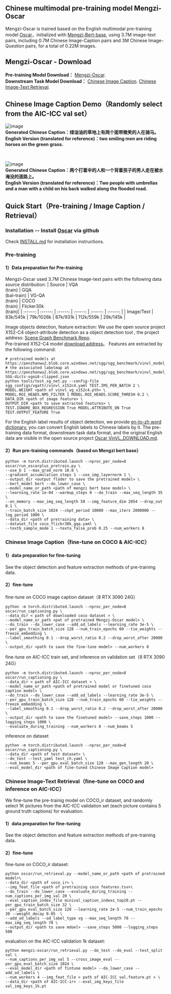 ## Chinese multimodal pre-training model Mengzi-Oscar 
Mengzi-Oscar is trained based on the English multimodal pre-training model [Oscar](https://github.com/microsoft/Oscar)，initialized with [Mengzi-Bert-base](https://huggingface.co/Langboat/mengzi-bert-base), 
using 3.7M image-text pairs, including 0.7M Chinese Image-Caption pairs and 3M Chinese Image-Question pairs, for a total of 0.22M images.
##  Mengzi-Oscar - Download
**Pre-training Model Download：**  [Mengzi-Oscar](https://huggingface.co/Langboat/mengzi-oscar-base).  
**Downstream Task Model Download：**  [Chinese Image Caption](https://huggingface.co/Langboat/mengzi-oscar-base-caption).  [Chinese Image-Text Retrieval](https://huggingface.co/Langboat/mengzi-oscar-base-retrieval).
## Chinese Image Caption Demo（Randomly select from the AIC-ICC val set）
![image](https://github.com/ckmstydy/Mengzi/blob/main/Demo_images/1.png)  
**Generated Chinese Caption：绿油油的草地上有两个面带微笑的人在骑马。**   
**English Version (translated for reference)：two smiling men are riding horses on the green grass.**     

<br>

![image](https://github.com/ckmstydy/Mengzi/blob/main/Demo_images/2.png)  
**Generated Chinese Caption：两个打着伞的人和一个背着孩子的男人走在被水淹没的道路上。**  
**English Version (translated for reference)：Two people with umbrellas and a man with a child on his back walked along the flooded road.**     

## Quick Start（Pre-training / Image Caption / Retrieval）
### Installation -- Install [Oscar](https://github.com/microsoft/Oscar) via github
Check [INSTALL.md](https://github.com/microsoft/Oscar/blob/master/INSTALL.md) for installation instructions.

### Pre-training
#### 1）Data preparation for Pre-training
Mengzi-Oscar used 3.7M Chinese Image-text pairs with the following data source distribution:
| Source | VQA<br>(train) | GQA<br>(bal-train) | VG-QA<br>(train)	| COCO<br>(train) | Flicker30k<br>(train)|
| :-----: | :-----: | :-----: | :-----: | :-----: | :-----: |
| Image/Text | 83k/545k | 79k/1026k | 87k/931k | 112k/559k | 29k/145k |

Image objects detection, feature extraction:
We use the open source project X152-C4 object-attribute detection as a object detection tool , the project address: [Scene Graph Benchmark Repo](https://github.com/microsoft/scene_graph_benchmark).  
Pre-trained X152-C4 model [download address](https://penzhanwu2.blob.core.windows.net/sgg/sgg_benchmark/vinvl_model_zoo/vinvl_vg_x152c4.pth)。 
Features are extracted by the following command:
```
# pretrained models at https://penzhanwu2.blob.core.windows.net/sgg/sgg_benchmark/vinvl_model_zoo/vinvl_vg_x152c4.pth
# the associated labelmap at https://penzhanwu2.blob.core.windows.net/sgg/sgg_benchmark/vinvl_model_zoo/VG-SGG-dicts-vgoi6-clipped.json
python tools/test_sg_net.py --config-file sgg_configs/vgattr/vinvl_x152c4.yaml TEST.IMS_PER_BATCH 2 \
MODEL.WEIGHT <path of vinvl_vg_x152c4.pth> \
MODEL.ROI_HEADS.NMS_FILTER 1 MODEL.ROI_HEADS.SCORE_THRESH 0.2 \
DATA_DIR <path of image feature> \
OUTPUT_DIR <path to save extracted features> \
TEST.IGNORE_BOX_REGRESSION True MODEL.ATTRIBUTE_ON True TEST.OUTPUT_FEATURE True
```
For the English label results of object detection, we provide [en-to-zh word dictionary](https://github.com/ckmstydy/Mengzi/blob/main/chinese_label.json),
you can convert English labels to Chinese labels by it. The pre-training data format, downstream task data format, and the original English data are visible in the open source project [Oscar VinVL_DOWNLOAD.md](https://github.com/microsoft/Oscar/blob/master/VinVL_DOWNLOAD.md).

#### 2）Run pre-training commands（based on Mengzi bert base）
```
python -m torch.distributed.launch --nproc_per_node=8 oscar/run_oscarplus_pretrain.py \
--use_b 1 --max_grad_norm 10.0 \
--gradient_accumulation_steps 1 --use_img_layernorm 1 \
--output_dir <output floder to save the pretrained model> \
--bert_model bert --do_lower_case \
--model_name_or_path <path of mengzi bert base model> \
--learning_rate 1e-04 --warmup_steps 0 --do_train --max_seq_length 35 \
--on_memory --max_img_seq_length 50 --img_feature_dim 2054 --drop_out 0.1 \
--train_batch_size 1024 --ckpt_period 10000 --max_iters 2000000 --log_period 1000 \
--data_dir <path of pretraining data> \
--dataset_file coco_flickr30k_gqa.yaml \
--textb_sample_mode 1 --texta_false_prob 0.25 --num_workers 8 
```
### Chinese Image Caption（fine-tune on COCO & AIC-ICC）
#### 1）data preparation for fine-tuning
See the object detection and feature extraction methods of pre-training data.
#### 2）fine-tune
fine-tune on COCO image caption dataset（8 RTX 3090 24G）
```
python -m torch.distributed.launch --nproc_per_node=8 oscar/run_captioning.py \
--data_dir < path of downloaded coco dataset > \
--model_name_or_path <pat of pretrained Mengzi-Oscar model> \
--do_train --do_lower_case --add_od_labels --learning_rate 3e-5 \
--per_gpu_train_batch_size 128 --num_train_epochs 60 --tie_weights --freeze_embedding \
--label_smoothing 0.1 --drop_worst_ratio 0.2 --drop_worst_after 20000 \
--output_dir <path to save the fine-tune model> --num_workers 8
```
  
fine-tune on AIC-ICC train set, and inference on validation set（8 RTX 3090 24G）  
```
python -m torch.distributed.launch --nproc_per_node=8 oscar/run_captioning.py \
--data_dir < path of AIC-ICC dataset > \
--model_name_or_path <path of pretrained model or finetuned coco caption model> \
--do_train --do_lower_case --add_od_labels --learning_rate 3e-5 \
--per_gpu_train_batch_size 128 --num_train_epochs 60 --tie_weights --freeze_embedding \
--label_smoothing 0.1 --drop_worst_ratio 0.2 --drop_worst_after 20000 \
--output_dir <path to save the finetuned model> --save_steps 1000 --logging_steps 1000 \
--evaluate_during_training --num_workers 8 --num_beams 5
```

inference on dataset
```
python -m torch.distributed.launch --nproc_per_node=8 oscar/run_captioning.py \
--data_dir <path of test dataset> \
--do_test --test_yaml test_ch.yaml \
--num_beams 5 --per_gpu_eval_batch_size 128 --max_gen_length 20 \
--eval_model_dir <path of fine-tuned Chinese Image Caption model>
```

### Chinese Image-Text Retrieval（fine-tune on COCO and inference on AIC-ICC）
We fine-tune the pre-trainig model on COCO_ir dataset, and randomly select 1K pictures from the AIC-ICC validation set (each picture contains 5 ground truth captions) for evaluation.
#### 1）data preparation for fine-tuning  
See the object detection and feature extraction methods of pre-training data.
#### 2）fine-tune
fine-tune on COCO_ir dataset:
```
python oscar/run_retrieval.py --model_name_or_path <path of pretrained model>\
--data_dir <path of coco_ir> \
--img_feat_file <path of pretraining coco features.tsv>\
--do_train --do_lower_case --evaluate_during_training --num_captions_per_img_val 20 \
--eval_caption_index_file minival_caption_indexs_top20.pt --per_gpu_train_batch_size 32 \
--per_gpu_eval_batch_size 128 --learning_rate 2e-5 --num_train_epochs 30 --weight_decay 0.05  \
--add_od_labels --od_label_type vg --max_seq_length 70 --max_img_seq_length 70 \
--output_dir <path to save mdoel> --save_steps 5000 --logging_steps 500
```
evaluation on the AIC-ICC validation 1k dataset:
```
python mengzi-oscar/run_retrieval.py --do_test --do_eval --test_split val \
--num_captions_per_img_val 5 --cross_image_eval --per_gpu_eval_batch_size 1024 \
--eval_model_dir <path of fintune model> --do_lower_case --add_od_labels \
--num_workers 4 --img_feat_file < path of AIC-ICC val.feature.pt > \
--data_dir <path of AIC-ICC-ir> --eval_img_keys_file val_img_keys_1k.pt
```

